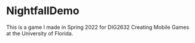 # NightfallDemo
This is a game I made in Spring 2022 for DIG2632 Creating Mobile Games at the University of Florida.
